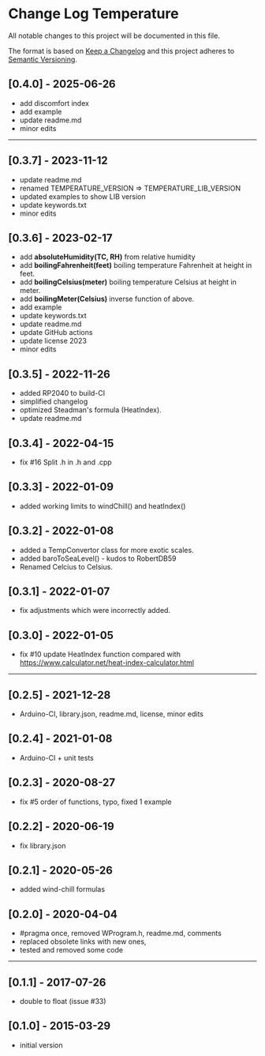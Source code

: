 # Change Log Temperature

All notable changes to this project will be documented in this file.

The format is based on [Keep a Changelog](http://keepachangelog.com/)
and this project adheres to [Semantic Versioning](http://semver.org/).


## [0.4.0] - 2025-06-26
- add discomfort index
- add example
- update readme.md
- minor edits

----

## [0.3.7] - 2023-11-12
- update readme.md
- renamed TEMPERATURE_VERSION => TEMPERATURE_LIB_VERSION
- updated examples to show LIB version
- update keywords.txt
- minor edits

## [0.3.6] - 2023-02-17
- add **absoluteHumidity(TC, RH)** from relative humidity
- add **boilingFahrenheit(feet)** boiling temperature Fahrenheit at height in feet.
- add **boilingCelsius(meter)** boiling temperature Celsius at height in meter.
- add **boilingMeter(Celsius)** inverse function of above.
- add example
- update keywords.txt
- update readme.md
- update GitHub actions
- update license 2023
- minor edits

## [0.3.5] - 2022-11-26
- added RP2040 to build-CI
- simplified changelog
- optimized Steadman's formula (HeatIndex).
- update readme.md

## [0.3.4] - 2022-04-15
- fix #16 Split .h in .h and .cpp 

## [0.3.3] - 2022-01-09
- added working limits to windChill() and heatIndex()

## [0.3.2] - 2022-01-08
- added a TempConvertor class for more exotic scales.
- added baroToSeaLevel() - kudos to RobertDB59
- Renamed Celcius to Celsius.

## [0.3.1] - 2022-01-07
- fix adjustments which were incorrectly added.

## [0.3.0] - 2022-01-05
- fix #10 update HeatIndex function
 compared with https://www.calculator.net/heat-index-calculator.html

----

## [0.2.5] - 2021-12-28
- Arduino-CI, library.json, readme.md, license, minor edits

## [0.2.4] - 2021-01-08
- Arduino-CI + unit tests

## [0.2.3] - 2020-08-27
- fix #5 order of functions, typo, fixed 1 example

## [0.2.2] - 2020-06-19
- fix library.json

## [0.2.1] - 2020-05-26
- added wind-chill formulas

## [0.2.0] - 2020-04-04
- #pragma once, removed WProgram.h, readme.md, comments
- replaced obsolete links with new ones,
- tested and removed some code

----

## [0.1.1] - 2017-07-26
- double to float (issue #33)

## [0.1.0] - 2015-03-29
-  initial version


